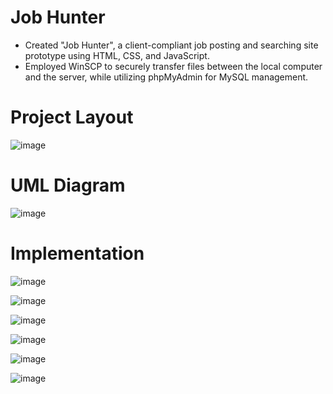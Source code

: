 # Job Hunter

- Created "Job Hunter", a client-compliant job posting and searching site prototype using HTML, CSS, and JavaScript.
- Employed WinSCP to securely transfer files between the local computer and the server, while utilizing phpMyAdmin for MySQL management.


# Project Layout

![image](https://github.com/NisheeShelat/JobHunter/assets/111619423/22fe06fd-2dbc-4296-b9bb-cd247402e1cf)

# UML Diagram
![image](https://github.com/NisheeShelat/JobHunter/assets/111619423/4a4492dd-6d19-4d84-a791-5e390a175dc1)

# Implementation

![image](https://github.com/NisheeShelat/JobHunter/assets/111619423/86060a30-3a03-4ee6-be6b-e02b6cc59d1e)

![image](https://github.com/NisheeShelat/JobHunter/assets/111619423/c6a22d4e-653f-4460-893b-a6c9c8abf684)

![image](https://github.com/NisheeShelat/JobHunter/assets/111619423/1bd6e165-6179-49af-a12d-6929f47acdec)

![image](https://github.com/NisheeShelat/JobHunter/assets/111619423/f619e94a-93f1-4752-8c7f-e008b105852d)

![image](https://github.com/NisheeShelat/JobHunter/assets/111619423/6cdcae54-bc4c-4e09-a5fc-dba347b047b1)

![image](https://github.com/NisheeShelat/JobHunter/assets/111619423/776b6087-58a7-442f-afdc-0e662c1196d1)

